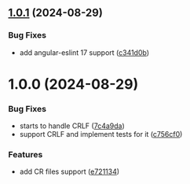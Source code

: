 ## [1.0.1](https://github.com/LucasOMS/eslint-plugin-html-sort-attributes/compare/v1.0.0...v1.0.1) (2024-08-29)


### Bug Fixes

* add angular-eslint 17 support ([c341d0b](https://github.com/LucasOMS/eslint-plugin-html-sort-attributes/commit/c341d0b7b5ef3ffd246c1033620881e59371d162))

# 1.0.0 (2024-08-29)


### Bug Fixes

* starts to handle CRLF ([7c4a9da](https://github.com/LucasOMS/eslint-plugin-html-sort-attributes/commit/7c4a9dae9d25d70ee02197f47c69eb21e9b063b1))
* support CRLF and implement tests for it ([c756cf0](https://github.com/LucasOMS/eslint-plugin-html-sort-attributes/commit/c756cf03a57c16432d0c27799d7168225040331c))


### Features

* add CR files support ([e721134](https://github.com/LucasOMS/eslint-plugin-html-sort-attributes/commit/e7211342985c989fbe1b01758f6cecdeb19b1729))
